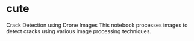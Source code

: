 # cute
Crack Detection using Drone Images This notebook processes images to detect cracks using various image processing techniques.
